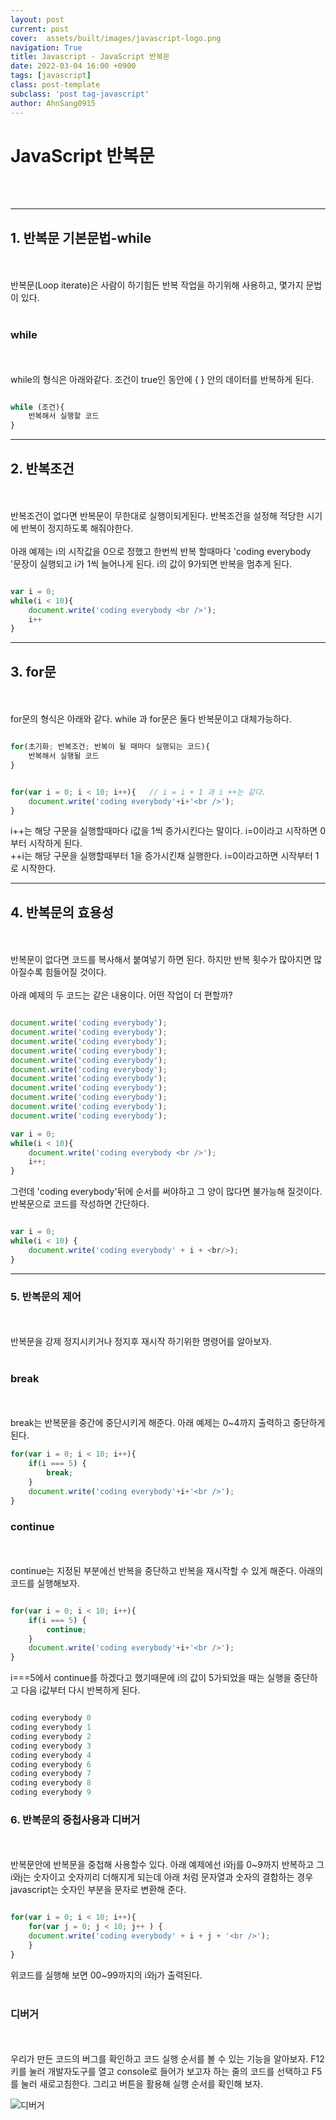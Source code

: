 ```yaml
---
layout: post
current: post
cover:  assets/built/images/javascript-logo.png
navigation: True
title: Javascript - JavaScript 반복문
date: 2022-03-04 16:00 +0900
tags: [javascript]
class: post-template
subclass: 'post tag-javascript'
author: AhnSang0915
---
```


# JavaScript 반복문

<br>
<br>

---

## 1. 반복문 기본문법-while
<br>
<br>
반복문(Loop iterate)은 사람이 하기힘든 반복 작업을 하기위해 사용하고, 몇가지 문법이 있다.
<br>
<br>

### while
<br>
<br>
while의 형식은 아래와같다. 조건이 true인 동안에 { } 안의 데이터를 반복하게 된다.

~~~javascript

while (조건){
    반복해서 실행할 코드
}

~~~


---

## 2. 반복조건
<br>
<br>
반복조건이 없다면 반복문이 무한대로 실행이되게된다. 반복조건을 설정해 적당한 시기에 반복이 정지하도록 해줘야한다.

<br>
<br>
아래 예제는 i의 시작값을 0으로 정했고 한번씩 반복 할때마다 'coding everybody <br />'문장이 실행되고 i가 1씩 늘어나게 된다. i의 값이 9가되면 반복을 멈추게 된다.


~~~javascript

var i = 0;
while(i < 10){
    document.write('coding everybody <br />');
    i++
}
~~~

---

## 3. for문
<br>
<br>
for문의 형식은 아래와 같다. while 과 for문은 둘다 반복문이고 대체가능하다.

~~~javascript

for(초기화; 반복조건; 반복이 될 때마다 실행되는 코드){
    반복해서 실행될 코드
}


for(var i = 0; i < 10; i++){   // i = i + 1 과 i ++는 같다.
    document.write('coding everybody'+i+'<br />');
}
~~~

i++는 해당 구문을 실행할때마다 i값을 1씩 증가시킨다는 말이다. i=0이라고 시작하면 0
부터 시작하게 된다.<br>
++i는 해당 구문을 실행할때부터 1을 증가시킨채 실행한다. i=0이라고하면 시작부터 1로 시작한다.

---

## 4. 반복문의 효용성
<br>
<br>
반복문이 없다면 코드를 복사해서 붙여넣기 하면 된다. 하지만 반복 횟수가 많아지면 많아질수록 힘들어질 것이다. 
<br>
<br>
아래 예제의 두 코드는 같은 내용이다. 어떤 작업이 더 편할까?

~~~javascript

document.write('coding everybody');
document.write('coding everybody');
document.write('coding everybody');
document.write('coding everybody');
document.write('coding everybody');
document.write('coding everybody');
document.write('coding everybody');
document.write('coding everybody');
document.write('coding everybody');
document.write('coding everybody');
document.write('coding everybody');

var i = 0;
while(i < 10){
    document.write('coding everybody <br />');
    i++;
}

~~~

그런데 'coding everybody'뒤에 순서를 써야하고 그 양이 많다면 불가능해 질것이다. 반복문으로 코드를 작성하면 간단하다.

~~~javascript

var i = 0;
while(i < 10) {
    document.write('coding everybody' + i + <br/>);
}

~~~



---

### 5. 반복문의 제어
<br>
<br>
반복문을 강제 정지시키거나 정지후 재시작 하기위한 명령어를 알아보자.
<br>
<br>

### break
<br>
<br>
break는 반복문을 중간에 중단시키게 해준다. 아래 예제는 0~4까지 출력하고 중단하게 된다.

~~~javascript
for(var i = 0; i < 10; i++){
    if(i === 5) {
        break;
    }
    document.write('coding everybody'+i+'<br />');
}
~~~

### continue
<br>
<br>
continue는 지정된 부분에선 반복을 중단하고 반복을 재시작할 수 있게 해준다. 아래의 코드를 실행해보자.

~~~javascript

for(var i = 0; i < 10; i++){
    if(i === 5) {
        continue;
    }
    document.write('coding everybody'+i+'<br />');
}

~~~

i===5에서 continue를 하겠다고 했기때문에 i의 값이 5가되었을 때는 실행을 중단하고 다음 i값부터 다시 반복하게 된다.

~~~javascript

coding everybody 0
coding everybody 1
coding everybody 2
coding everybody 3
coding everybody 4
coding everybody 6
coding everybody 7
coding everybody 8
coding everybody 9

~~~

### 6. 반복문의 중첩사용과 디버거
<br>
<br>
반복문안에 반복문을 중첩해 사용할수 있다. 아래 예제에선 i와j를 0~9까지 반복하고 그i와j는 숫자이고 숫자끼리 더해지게 되는데 아래 처럼 문자열과 숫자의 결합하는 경우 javascript는 숫자인 부분을 문자로 변환해 준다.

~~~javascript

for(var i = 0; i < 10; i++){
    for(var j = 0; j < 10; j++ ) {
    document.write('coding everybody' + i + j + '<br />');
    }
}

~~~

위코드를 실행해 보면 00~99까지의 i와j가 출력된다.
<br>
<br>

### 디버거
<br>
<br>
우리가 만든 코드의 버그를 확인하고 코드 실행 순서를 볼 수 있는 기능을 알아보자. F12키를 눌러 개발자도구를 열고 console로 들어가 보고자 하는 줄의 코드를 선택하고 F5를 눌러 새로고침한다.
그리고 버튼을 활용해 실행 순서를 확인해 보자.

![디버거](../javascript/loop.jpg)

